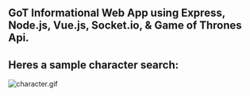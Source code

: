 ## GoT Informational Web App using Express, Node.js, Vue.js, Socket.io, & Game of Thrones Api.

## Heres a sample character search: 

![character.gif](https://media.giphy.com/media/4PUmJOebrt4JEq3MZm/giphy.gif)